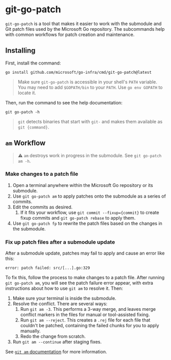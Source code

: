 # git-go-patch

`git-go-patch` is a tool that makes it easier to work with the submodule and Git patch files used by the Microsoft Go repository. The subcommands help with common workflows for patch creation and maintenance.

## Installing

First, install the command:

```
go install github.com/microsoft/go-infra/cmd/git-go-patch@latest
```

> Make sure `git-go-patch` is accessible in your shell's `PATH` variable. You may need to add `$GOPATH/bin` to your `PATH`. Use `go env GOPATH` to locate it.

Then, run the command to see the help documentation:

```
git go-patch -h
```

> `git` detects binaries that start with `git-` and makes them available as `git {command}`.

## `am` Workflow

> ⚠️ `am` destroys work in progress in the submodule. See `git go-patch am -h`.

### Make changes to a patch file

1. Open a terminal anywhere within the Microsoft Go repository or its submodule.
2. Use `git go-patch am` to apply patches onto the submodule as a series of commits.
3. Edit the commits as desired.
   1. If it fits your workflow, use `git commit --fixup={commit}` to create fixup commits and `git go-patch rebase` to apply them.
4. Use `git go-patch fp` to rewrite the patch files based on the changes in the submodule.

### Fix up patch files after a submodule update

After a submodule update, patches may fail to apply and cause an error like this:

```
error: patch failed: src/[...].go:329
```

To fix this, follow the process to make changes to a patch file. After running `git go-patch am`, you will see the patch failure error appear, with extra instructions about how to use `git am` to resolve it. Then:

1. Make sure your terminal is inside the submodule.
2. Resolve the conflict. There are several ways:
   1. Run `git am -3`. This performs a 3-way merge, and leaves merge conflict markers in the files for manual or tool-assisted fixing.
   2. Run `git am --reject`. This creates a `.rej` file for each file that couldn't be patched, containing the failed chunks for you to apply manually.
   3. Redo the change from scratch.
3. Run `git am --continue` after staging fixes.

See [`git am` documentation](https://git-scm.com/docs/git-am) for more information.
